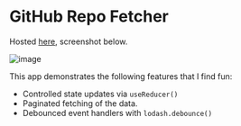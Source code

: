 # GitHub Repo Fetcher

Hosted [here](https://xari.github.io/github-repo-fetch/), screenshot below.

![image](https://github.com/user-attachments/assets/945b3dd5-c498-4a05-98d8-fc1f6bb6a1e7)

This app demonstrates the following features that I find fun:

- Controlled state updates via `useReducer()`
- Paginated fetching of the data.
- Debounced event handlers with `lodash.debounce()`
